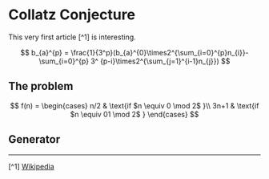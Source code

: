 # Collatz Conjecture

This very first article [^1] is interesting.

$$
b_{a}^{p} = \frac{1}{3^p}(b_{a}^{0}\times2^{\sum_{i=0}^{p}n_{i}}-\sum_{i=0}^{p} 3^
{p-i}\times2^{\sum_{j=1}^{i-1}n_{j}})
$$

## The problem


$$
f(n) =
    \begin{cases}
      n/2 & \text{if $n \equiv 0 \mod 2$ }\\
      3n+1 & \text{if $n \equiv 01 \mod 2$ }
    \end{cases}  
$$

## Generator



---

[^1] [Wikipedia](https://en.wikipedia.org/wiki/Collatz_conjecture)